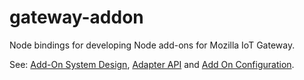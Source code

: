 # gateway-addon

Node bindings for developing Node add-ons for Mozilla IoT Gateway.

See: [Add-On System Design](https://github.com/mozilla-iot/wiki/wiki/Add-On-System-Design), [Adapter API](https://github.com/mozilla-iot/wiki/wiki/Adapter-API) and [Add On Configuration](https://github.com/mozilla-iot/wiki/wiki/Add-On-Configuration).
